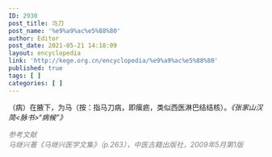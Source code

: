```yaml
---
ID: 2930
post_title: 马刀
post_name: '%e9%a9%ac%e5%88%80'
author: Editor
post_date: 2021-05-21 14:18:09
layout: encyclopedia
link: 'http://kege.org.cn/encyclopedia/%e9%a9%ac%e5%88%80'
published: true
tags: [ ]
categories: [ ]
---
```

（病）在腋下，为马（按：指马刀病，即瘰疬，类似西医淋巴结结核）。<em>《张家山汉简&lt;脉书&gt;“病候”》</em>
<div><span style="color: #808080;"><em>参考文献</em></span></div>
<div><span style="color: #808080;"><em>马继兴著《马继兴医学文集》（p.263），中医古籍出版社，2009年5月第1版</em></span></div>
